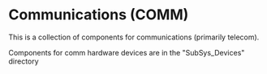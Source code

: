 # Communications (COMM)

This is a collection of components for communications (primarily telecom). 

Components for comm hardware devices are in the "SubSys_Devices" directory